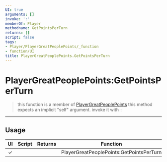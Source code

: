 ```yaml
---
UI: true
arguments: []
invoke: ':'
memberOf: Player
methodname: GetPointsPerTurn
returns: []
script: false
tags:
- Player/PlayerGreatPeoplePoints/_function
- function/UI
title: PlayerGreatPeoplePoints.GetPointsPerTurn
---
```

# PlayerGreatPeoplePoints:GetPointsPerTurn
> this function is a member of [PlayerGreatPeoplePoints](civ-6/lua/PlayerGreatPeoplePoints.md)
> this method expects an implicit "self" argument. invoke it with `:`
-----
## Usage
|  UI | Script | Returns | Function | Arguments |
|:---:|:------:|-------:|:--------:|:---------|
|✓| ||PlayerGreatPeoplePoints:GetPointsPerTurn||
